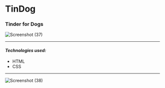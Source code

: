 # TinDog

### Tinder for Dogs 

![Screenshot (37)](https://github.com/ashurocks/TinDog/assets/61875021/30320b70-79f5-474c-bacf-4074927570c7)

---
#### ***Technologies used:***

* HTML
* CSS
---
![Screenshot (38)](https://github.com/ashurocks/TinDog/assets/61875021/fb610bd9-3614-4025-a465-f1f4263796c1)
